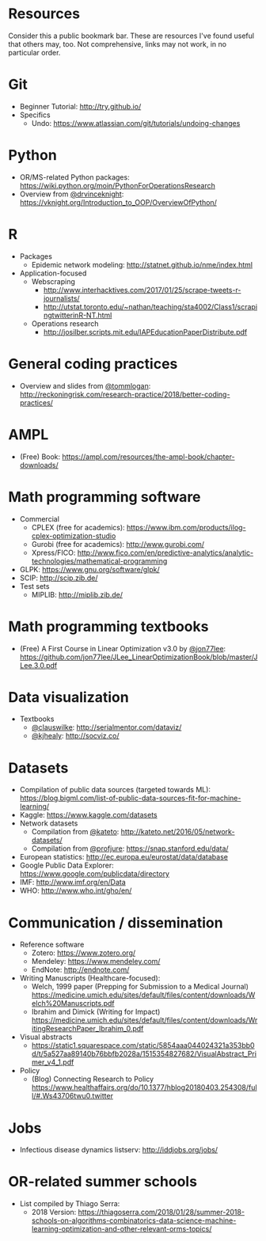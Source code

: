 # Resources

Consider this a public bookmark bar. These are resources I've found useful that others may, too. Not comprehensive, links may not work, in no particular order.

# Git
* Beginner Tutorial: http://try.github.io/
* Specifics
  * Undo: https://www.atlassian.com/git/tutorials/undoing-changes

# Python
* OR/MS-related Python packages: https://wiki.python.org/moin/PythonForOperationsResearch
* Overview from [@drvinceknight](https://github.com/drvinceknight): https://vknight.org/Introduction_to_OOP/OverviewOfPython/

# R
* Packages
  * Epidemic network modeling: http://statnet.github.io/nme/index.html
* Application-focused
  * Webscraping
    * http://www.interhacktives.com/2017/01/25/scrape-tweets-r-journalists/
    * http://utstat.toronto.edu/~nathan/teaching/sta4002/Class1/scrapingtwitterinR-NT.html
  * Operations research
    * http://josilber.scripts.mit.edu/IAPEducationPaperDistribute.pdf

# General coding practices
* Overview and slides from [@tommlogan](https://github.com/tommlogan): http://reckoningrisk.com/research-practice/2018/better-coding-practices/

# AMPL
* (Free) Book: https://ampl.com/resources/the-ampl-book/chapter-downloads/

# Math programming software
* Commercial
  * CPLEX (free for academics): https://www.ibm.com/products/ilog-cplex-optimization-studio
  * Gurobi (free for academics): http://www.gurobi.com/
  * Xpress/FICO: http://www.fico.com/en/predictive-analytics/analytic-technologies/mathematical-programming
* GLPK: https://www.gnu.org/software/glpk/
* SCIP: http://scip.zib.de/
* Test sets
  * MIPLIB: http://miplib.zib.de/

# Math programming textbooks
* (Free) A First Course in Linear Optimization v3.0 by [@jon77lee](https://github.com/jon77lee/): https://github.com/jon77lee/JLee_LinearOptimizationBook/blob/master/JLee.3.0.pdf

# Data visualization
* Textbooks
  * [@clauswilke](https://github.com/clauswilke): http://serialmentor.com/dataviz/
  * [@kjhealy](https://github.com/kjhealy): http://socviz.co/

# Datasets
* Compilation of public data sources (targeted towards ML):
 https://blog.bigml.com/list-of-public-data-sources-fit-for-machine-learning/
* Kaggle: https://www.kaggle.com/datasets
* Network datasets
  * Compilation from [@kateto](https://github.com/kateto): http://kateto.net/2016/05/network-datasets/
  * Compilation from [@profjure](https://github.com/profjure): https://snap.stanford.edu/data/
* European statistics: http://ec.europa.eu/eurostat/data/database
* Google Public Data Explorer: https://www.google.com/publicdata/directory
* IMF: http://www.imf.org/en/Data
* WHO: http://www.who.int/gho/en/

# Communication / dissemination
* Reference software
  * Zotero: https://www.zotero.org/
  * Mendeley: https://www.mendeley.com/
  * EndNote: http://endnote.com/
* Writing Manuscripts (Healthcare-focused):
  * Welch, 1999 paper (Prepping for Submission to a Medical Journal)
   https://medicine.umich.edu/sites/default/files/content/downloads/Welch%20Manuscripts.pdf
  * Ibrahim and Dimick (Writing for Impact)
   https://medicine.umich.edu/sites/default/files/content/downloads/WritingResearchPaper_Ibrahim_0.pdf
* Visual abstracts
  * https://static1.squarespace.com/static/5854aaa044024321a353bb0d/t/5a527aa89140b76bbfb2028a/1515354827682/VisualAbstract_Primer_v4_1.pdf
* Policy
  * (Blog) Connecting Research to Policy https://www.healthaffairs.org/do/10.1377/hblog20180403.254308/full/#.Ws43706twu0.twitter

# Jobs
* Infectious disease dynamics listserv: http://iddjobs.org/jobs/

# OR-related summer schools
* List compiled by Thiago Serra:
  * 2018 Version: https://thiagoserra.com/2018/01/28/summer-2018-schools-on-algorithms-combinatorics-data-science-machine-learning-optimization-and-other-relevant-orms-topics/
